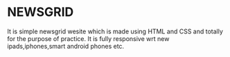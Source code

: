 # NEWSGRID
It is  simple newsgrid wesite which is made using HTML and CSS and totally for the purpose of practice.
It is fully responsive wrt new ipads,iphones,smart android phones etc.
